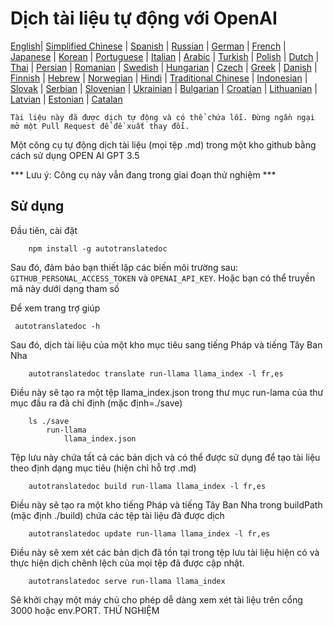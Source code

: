 
# Dịch tài liệu tự động với OpenAI

[English](./README.md)| [Simplified Chinese](./README_zh-Hans.md) | [Spanish](./README_es.md) | [Russian](./README_ru.md) | [German](./README_de.md) | [French](./README_fr.md) | [Japanese](./README_ja.md) | [Korean](./README_ko.md) | [Portuguese](./README_pt.md) | [Italian](./README_it.md) | [Arabic](./README_ar.md) | [Turkish](./README_tr.md) | [Polish](./README_pl.md) | [Dutch](./README_nl.md) | [Thai](./README_th.md) | [Persian](./README_fa.md) | [Romanian](./README_ro.md) | [Swedish](./README_sv.md) | [Hungarian](./README_hu.md) | [Czech](./README_cs.md) | [Greek](./README_el.md) | [Danish](./README_da.md) | [Finnish](./README_fi.md) | [Hebrew](./README_he.md) | [Norwegian](./README_no.md) | [Hindi](./README_hi.md) | [Traditional Chinese](./README_zh_tw.md) | [Indonesian](./README_in.md) | [Slovak](./README_sl.md) | [Serbian](./README_se.md) | [Slovenian](./README_sk.md) | [Ukrainian](./README_uk.md) | [Bulgarian](./README_bg.md) | [Croatian](./README_hr.md) | [Lithuanian](./README_lt.md) | [Latvian](./README_lv.md) | [Estonian](./README_et.md) | [Catalan](./README_cat.md) 

```Tài liệu này đã được dịch tự động và có thể chứa lỗi. Đừng ngần ngại mở một Pull Request để đề xuất thay đổi.```


Một công cụ tự động dịch tài liệu (mọi tệp .md) trong một kho github bằng cách sử dụng OPEN AI GPT 3.5

*** Lưu ý: Công cụ này vẫn đang trong giai đoạn thử nghiệm ***


## Sử dụng

Đầu tiên, cài đặt

```
    npm install -g autotranslatedoc
```

Sau đó, đảm bảo bạn thiết lập các biến môi trường sau: ```GITHUB_PERSONAL_ACCESS_TOKEN``` và ```OPENAI_API_KEY```. Hoặc bạn có thể truyền mã này dưới dạng tham số

Để xem trang trợ giúp
```
 autotranslatedoc -h
```

Sau đó, dịch tài liệu của một kho mục tiêu sang tiếng Pháp và tiếng Tây Ban Nha
```
    autotranslatedoc translate run-llama llama_index -l fr,es
```

Điều này sẽ tạo ra một tệp llama_index.json trong thư mục run-lama của thư mục đầu ra đã chỉ định (mặc định=./save)

```
    ls ./save
        run-llama
            llama_index.json 
```

Tệp lưu này chứa tất cả các bản dịch và có thể được sử dụng để tạo tài liệu theo định dạng mục tiêu (hiện chỉ hỗ trợ .md)


```
    autotranslatedoc build run-llama llama_index -l fr,es
```

Điều này sẽ tạo ra một kho tiếng Pháp và tiếng Tây Ban Nha trong buildPath (mặc định ./build) chứa các tệp tài liệu đã được dịch

```
    autotranslatedoc update run-llama llama_index -l fr,es
```

Điều này sẽ xem xét các bản dịch đã tồn tại trong tệp lưu tài liệu hiện có và thực hiện dịch chênh lệch của mọi tệp đã được cập nhật.

```
    autotranslatedoc serve run-llama llama_index
```

Sẽ khởi chạy một máy chủ cho phép dễ dàng xem xét tài liệu trên cổng 3000 hoặc env.PORT. THỬ NGHIỆM
